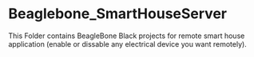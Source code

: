 # Beaglebone_SmartHouseServer


This Folder contains BeagleBone Black projects for remote smart house application (enable or dissable any electrical device you want remotely).

